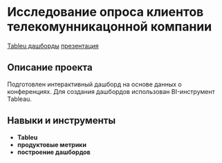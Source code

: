 # Исследование опроса клиентов телекомунникацонной компании

[Tableu дашборды](https://public.tableau.com/views/NPSresearch_17073679811040/Story1?:language=en-GB&:display_count=n&:origin=viz_share_link) [презентация]()

## Описание проекта

Подготовлен интерактивный дашборд на основе данных о конференциях. Для создания дашбордов использован BI-инструмент Tableau.



## Навыки и инструменты

- **Tableu**
- **продуктовые метрики**
- **построение дашбордов**
